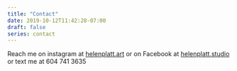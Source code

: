 ```yaml
---
title: "Contact"
date: 2019-10-12T11:42:28-07:00
draft: false
series: contact
---
```

Reach me on instagram at [helenplatt.art](https://www.instagram.com/helenplatt.art/) or on Facebook at [helenplatt.studio](https://www.facebook.com/helenplatt.studio/) or text me at 604 741 3635

